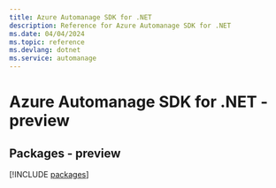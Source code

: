 ```yaml
---
title: Azure Automanage SDK for .NET
description: Reference for Azure Automanage SDK for .NET
ms.date: 04/04/2024
ms.topic: reference
ms.devlang: dotnet
ms.service: automanage
---
```

# Azure Automanage SDK for .NET - preview
## Packages - preview
[!INCLUDE [packages](automanage-index.md)]